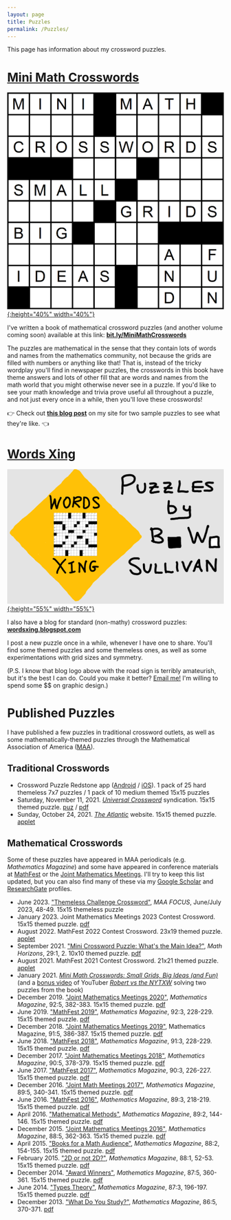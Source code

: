 ```yaml
---
layout: page
title: Puzzles
permalink: /Puzzles/
---
```


This page has information about my crossword puzzles.

# [Mini Math Crosswords](https://bit.ly/MiniMathCrosswords)

[![cover-page-puzzle](/assets/images/cover-page-puzzle.png){:height="40%" width="40%"}](https://bit.ly/MiniMathCrosswords)

I've written a book of mathematical crossword puzzles (and another volume coming soon) available at this link: **[bit.ly/MiniMathCrosswords](https://bit.ly/MiniMathCrosswords)**

The puzzles are mathematical in the sense that they contain lots of words and names from the mathematics community, not because the grids are filled with numbers or anything like that! That is, instead of the tricky wordplay you'll find in newspaper puzzles, the crosswords in this book have theme answers and lots of other fill that are words and names from the math world that you might otherwise never see in a puzzle. If you'd like to see your math knowledge and trivia prove useful all throughout a puzzle, and not just every once in a while, then you'll love these crosswords!

👉 Check out **[this blog post](https://professorbrendan.github.io/crossword/math/2021/04/02/sample-mini-math-crosswords.html)** on my site for two sample puzzles to see what they're like. 👈

# [Words Xing](https://wordsxing.blogspot.com/)

[![puzzle-blog-logo-2](/assets/images/puzzle-blog-logo-2.png){:height="55%" width="55%"}](https://wordsxing.blogspot.com/)

I also have a blog for standard (non-mathy) crossword puzzles: **[wordsxing.blogspot.com](https://wordsxing.blogspot.com/)**

I post a new puzzle once in a while, whenever I have one to share. You'll find some themed puzzles and some themeless ones, as well as some experimentations with grid sizes and symmetry.

(P.S. I know that blog logo above with the road sign is terribly amateurish, but it's the best I can do. Could you make it better? <a href="mailto:professorbrendan@gmail.com?subject=Crosswords blog logo">Email me!</a> I'm willing to spend some $$ on graphic design.)

# Published Puzzles
I have published a few puzzles in traditional crossword outlets, as well as some mathematically-themed puzzles through the Mathematical Association of America ([MAA](https://www.maa.org/)).
## Traditional Crosswords
* Crossword Puzzle Redstone app ([Android](https://play.google.com/store/apps/details?id=mobi.redstonegames.crossword.en) / [iOS](https://apps.apple.com/us/app/crossword-puzzle-redstone/id957848865)). 1 pack of 25 hard themeless 7x7 puzzles / 1 pack of 10 medium themed 15x15 puzzles
* Saturday, November 11, 2021. [*Universal Crossword*](http://syndication.andrewsmcmeel.com/puzzles/crosswords) syndication. 15x15 themed puzzle. [puz](https://www.dropbox.com/s/3heys9ehw6lkkp6/Sullivan%20Start%20at%20the%20End.puz?dl=0) / [pdf](https://www.dropbox.com/s/f8zpups0pno6q0l/Sullivan%20Start%20at%20the%20End.pdf?dl=0)
* Sunday, October 24, 2021. [*The Atlantic*](https://www.theatlantic.com/free-daily-crossword-puzzle/) website. 15x15 themed puzzle. [applet](https://cdn3.amuselabs.com/atlantic/crossword?id=atlantic_20211024&set=atlantic&embed=1)

## Mathematical Crosswords
Some of these puzzles have appeared in MAA periodicals (e.g. *Mathematics Magazine*) and some have appeared in conference materials at [MathFest](https://www.maa.org/meetings/mathfest) or the [Joint Mathematics Meetings](https://www.jointmathematicsmeetings.org//jmm). I'll try to keep this list updated, but you can also find many of these via my [Google Scholar](https://scholar.google.com/citations?user=KgrsM4cAAAAJ&hl=en) and [ResearchGate](https://www.researchgate.net/project/Mathematics-Themed-Crosswords) profiles.

* June 2023. ["Themeless Challenge Crossword"]([http://digitaleditions.walsworthprintgroup.com/publication/?m=7656&i=793202&p=48&ver=html5](http://digitaleditions.walsworthprintgroup.com/publication/?i=793202&p=48&view=issueViewer)), *MAA FOCUS*, June/July 2023, 48-49. 15x15 themeless puzzle
* January 2023. Joint Mathematics Meetings 2023 Contest Crossword. 15x15 themed puzzle. [pdf](https://www.dropbox.com/s/jzjkr81vxl5ce0y/JMM-2023.pdf?dl=0)
* August 2022. MathFest 2022 Contest Crossword. 23x19 themed puzzle. [applet](https://amuselabs.com/pmm/crossword?id=343e9e4d&set=7b533671facd14f2b6d905180ef435f6bc1b6a960bad3da0b9362ea6db6e4e08)
* September 2021. ["Mini Crossword Puzzle: What's the Main Idea?"](https://doi.org/10.1080/10724117.2021.1940503), *Math Horizons*, 29:1, 2. 10x10 themed puzzle. [pdf](https://www.tandfonline.com/doi/pdf/10.1080/10724117.2021.1940503)
* August 2021. MathFest 2021 Contest Crossword. 21x21 themed puzzle. [applet](https://amuselabs.com/pmm/crossword?id=476d644b&set=7b533671facd14f2b6d905180ef435f6bc1b6a960bad3da0b9362ea6db6e4e08)
* January 2021. [*Mini Math Crosswords: Small Grids, Big Ideas (and Fun)*](https://www.lulu.com/shop/brendan-sullivan/mini-math-crosswords/paperback/product-rw7927.html) (and a [bonus video](https://youtu.be/Tf4EWFk1nco) of YouTuber [*Robert vs the NYTXW*](https://www.youtube.com/@CrosswordRobert) solving two puzzles from the book)
* December 2019. ["Joint Mathematics Meetings 2020"](https://doi.org/10.1080/0025570X.2019.1684138), *Mathematics Magazine*, 92:5, 382-383. 15x15 themed puzzle. [pdf](https://www.tandfonline.com/doi/pdf/10.1080/0025570X.2019.1684138)
* June 2019. ["MathFest 2019"](https://doi.org/10.1080/0025570X.2019.1611155), *Mathematics Magazine*, 92:3, 228-229. 15x15 themed puzzle. [pdf](https://www.tandfonline.com/doi/pdf/10.1080/0025570X.2019.1611155)
* December 2018. ["Joint Mathematics Meetings 2019"](https://doi.org/10.1080/0025570X.2018.1529519), Mathematics Magazine, 91:5, 386-387. 15x15 themed puzzle. [pdf](https://www.tandfonline.com/doi/pdf/10.1080/0025570X.2018.1529519)
* June 2018. ["MathFest 2018"](https://doi.org/10.1080/0025570X.2018.1456157), *Mathematics Magazine*, 91:3, 228-229. 15x15 themed puzzle. [pdf](https://www.tandfonline.com/doi/pdf/10.1080/0025570X.2018.1456157)
* December 2017. ["Joint Mathematics Meetings 2018"](https://doi.org/10.4169/math.mag.90.5.378), *Mathematics Magazine*, 90:5, 378-379. 15x15 themed puzzle. [pdf](https://www.tandfonline.com/doi/pdf/10.4169/math.mag.90.5.378)
* June 2017. ["MathFest 2017"](https://doi.org/10.4169/math.mag.90.3.226), *Mathematics Magazine*, 90:3, 226-227. 15x15 themed puzzle. [pdf](https://www.tandfonline.com/doi/pdf/10.4169/math.mag.90.3.226)
* December 2016. ["Joint Math Meetings 2017"](https://doi.org/10.4169/math.mag.89.5.340), *Mathematics Magazine*, 89:5, 340-341. 15x15 themed puzzle. [pdf](https://www.tandfonline.com/doi/pdf/10.4169/math.mag.89.5.340)
* June 2016. ["MathFest 2016"](https://doi.org/10.4169/math.mag.89.3.218), *Mathematics Magazine*, 89:3, 218-219. 15x15 themed puzzle. [pdf](https://www.tandfonline.com/doi/pdf/10.4169/math.mag.89.3.218)
* April 2016. ["Mathematical Methods"](https://doi.org/10.4169/math.mag.89.2.144), *Mathematics Magazine*, 89:2, 144-146. 15x15 themed puzzle. [pdf](https://www.tandfonline.com/doi/pdf/10.4169/math.mag.89.2.144)
* December 2015. ["Joint Mathematics Meetings 2016"](https://doi.org/10.4169/math.mag.88.5.362), *Mathematics Magazine*, 88:5, 362-363. 15x15 themed puzzle. [pdf](https://www.tandfonline.com/doi/pdf/10.4169/math.mag.88.5.362)
* April 2015. ["Books for a Math Audience"](https://doi.org/10.4169/math.mag.88.2.155), *Mathematics Magazine*, 88:2, 154-155. 15x15 themed puzzle. [pdf](http://www.maa.org/sites/default/files/pdf/pubs/mm_supplements/CrosswordPuzzleClues_MM_April_2015.pdf)
* February 2015. ["2D or not 2D?"](https://doi.org/10.4169/math.mag.88.1.52), *Mathematics Magazine*, 88:1, 52-53. 15x15 themed puzzle. [pdf](http://www.maa.org/sites/default/files/pdf/pubs/mm_supplements/Crossword_Puzzle_Feb15.pdf)
* December 2014. ["Award Winners"](https://doi.org/10.4169/math.mag.87.5.360), *Mathematics Magazine*, 87:5, 360-361. 15x15 themed puzzle. [pdf](http://www.maa.org/sites/default/files/pdf/pubs/mm_supplements/crossword3.pdf)
* June 2014. ["Types Theory"](https://doi.org/10.4169/math.mag.87.3.196), *Mathematics Magazine*, 87:3, 196-197. 15x15 themed puzzle. [pdf](https://www.maa.org/sites/default/files/pdf/pubs/mm_supplements/crossword2-grid.pdf)
* December 2013. ["What Do You Study?"](https://doi.org/10.4169/math.mag.86.5.370), *Mathematics Magazine*, 86:5, 370-371. [pdf](http://www.maa.org/sites/default/files/pdf/pubs/crossword-dec13.pdf) 
